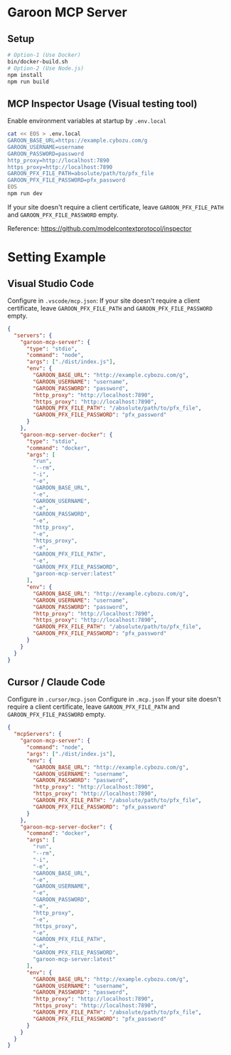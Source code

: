 # Garoon MCP Server

## Setup

```bash
# Option-1 (Use Docker)
bin/docker-build.sh
# Option-2 (Use Node.js)
npm install
npm run build
```

## MCP Inspector Usage (Visual testing tool)

Enable environment variables at startup by `.env.local`

```bash
cat << EOS > .env.local
GAROON_BASE_URL=https://example.cybozu.com/g
GAROON_USERNAME=username
GAROON_PASSWORD=password
http_proxy=http://localhost:7890
https_proxy=http://localhost:7890
GAROON_PFX_FILE_PATH=absolute/path/to/pfx_file
GAROON_PFX_FILE_PASSWORD=pfx_password
EOS
npm run dev
```

If your site doesn't require a client certificate, leave `GAROON_PFX_FILE_PATH` and `GAROON_PFX_FILE_PASSWORD` empty.

Reference: https://github.com/modelcontextprotocol/inspector

# Setting Example

## Visual Studio Code

Configure in `.vscode/mcp.json`:
If your site doesn't require a client certificate, leave `GAROON_PFX_FILE_PATH` and `GAROON_PFX_FILE_PASSWORD` empty.

```json
{
  "servers": {
    "garoon-mcp-server": {
      "type": "stdio",
      "command": "node",
      "args": ["./dist/index.js"],
      "env": {
        "GAROON_BASE_URL": "http://example.cybozu.com/g",
        "GAROON_USERNAME": "username",
        "GAROON_PASSWORD": "password",
        "http_proxy": "http://localhost:7890",
        "https_proxy": "http://localhost:7890",
        "GAROON_PFX_FILE_PATH": "/absolute/path/to/pfx_file",
        "GAROON_PFX_FILE_PASSWORD": "pfx_password"
      }
    },
    "garoon-mcp-server-docker": {
      "type": "stdio",
      "command": "docker",
      "args": [
        "run",
        "--rm",
        "-i",
        "-e",
        "GAROON_BASE_URL",
        "-e",
        "GAROON_USERNAME",
        "-e",
        "GAROON_PASSWORD",
        "-e",
        "http_proxy",
        "-e",
        "https_proxy",
        "-e",
        "GAROON_PFX_FILE_PATH",
        "-e",
        "GAROON_PFX_FILE_PASSWORD",
        "garoon-mcp-server:latest"
      ],
      "env": {
        "GAROON_BASE_URL": "http://example.cybozu.com/g",
        "GAROON_USERNAME": "username",
        "GAROON_PASSWORD": "password",
        "http_proxy": "http://localhost:7890",
        "https_proxy": "http://localhost:7890",
        "GAROON_PFX_FILE_PATH": "/absolute/path/to/pfx_file",
        "GAROON_PFX_FILE_PASSWORD": "pfx_password"
      }
    }
  }
}
```

## Cursor / Claude Code

Configure in `.cursor/mcp.json`
Configure in `.mcp.json`
If your site doesn't require a client certificate, leave `GAROON_PFX_FILE_PATH` and `GAROON_PFX_FILE_PASSWORD` empty.

```json
{
  "mcpServers": {
    "garoon-mcp-server": {
      "command": "node",
      "args": ["./dist/index.js"],
      "env": {
        "GAROON_BASE_URL": "http://example.cybozu.com/g",
        "GAROON_USERNAME": "username",
        "GAROON_PASSWORD": "password",
        "http_proxy": "http://localhost:7890",
        "https_proxy": "http://localhost:7890",
        "GAROON_PFX_FILE_PATH": "/absolute/path/to/pfx_file",
        "GAROON_PFX_FILE_PASSWORD": "pfx_password"
      }
    },
    "garoon-mcp-server-docker": {
      "command": "docker",
      "args": [
        "run",
        "--rm",
        "-i",
        "-e",
        "GAROON_BASE_URL",
        "-e",
        "GAROON_USERNAME",
        "-e",
        "GAROON_PASSWORD",
        "-e",
        "http_proxy",
        "-e",
        "https_proxy",
        "-e",
        "GAROON_PFX_FILE_PATH",
        "-e",
        "GAROON_PFX_FILE_PASSWORD",
        "garoon-mcp-server:latest"
      ],
      "env": {
        "GAROON_BASE_URL": "http://example.cybozu.com/g",
        "GAROON_USERNAME": "username",
        "GAROON_PASSWORD": "password",
        "http_proxy": "http://localhost:7890",
        "https_proxy": "http://localhost:7890",
        "GAROON_PFX_FILE_PATH": "/absolute/path/to/pfx_file",
        "GAROON_PFX_FILE_PASSWORD": "pfx_password"
      }
    }
  }
}
```

